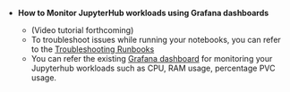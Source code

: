 * **How to Monitor JupyterHub workloads using Grafana dashboards** 
    -  (Video tutorial forthcoming)
    -  To troubleshoot issues while running your notebooks, you can refer to the [Troubleshooting Runbooks][12]
    -  You can refer the existing [Grafana dashboard][13] for monitoring your Jupyterhub workloads such as CPU, RAM usage, percentage PVC usage.

    [12]: https://www.operate-first.cloud/hitchhikers-guide/apps/docs/odh/jupyterhub/runbook.md

    [13]: https://grafana.operate-first.cloud/